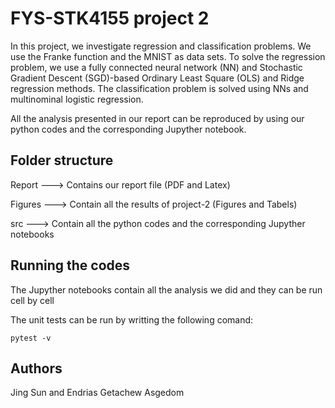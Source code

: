 
# FYS-STK4155 project 2 
In this project, we investigate regression and classification problems. We use the Franke function and the MNIST as data sets. To solve the regression problem, we use a fully connected neural network (NN) and Stochastic Gradient Descent (SGD)-based Ordinary Least Square (OLS) and Ridge regression methods. The classification problem is solved using NNs and multinominal logistic regression.

All the analysis presented in our report can be reproduced by using our python codes and the corresponding Jupyther notebook.

## Folder structure 
Report  ---> Contains our report file (PDF and Latex)

Figures ---> Contain all the results of project-2 (Figures and Tabels)

src     ---> Contain all the python codes and the corresponding Jupyther notebooks 

## Running the codes
The Jupyther notebooks contain all the analysis we did and they can be run cell by cell

The unit tests can be run by writting the following comand: 
```
pytest -v
```

## Authors
Jing Sun and
Endrias Getachew Asgedom
